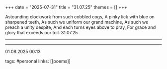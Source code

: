 +++
date = "2025-07-31"
title = "31.07.25"
themes = []
+++

Astounding clockwork from such cobbled cogs,
A pinky lick with blue on sharpened teeth,
As such we uniform our grand machine,
As such we preach a unity despite,
And each turns eyes above to pray,
For grace and glory that exceeds our toil.
31.07.25

---



---

01.08.2025 00:13

tags: #personal
links: [[poems]]
